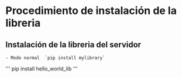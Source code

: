 # Procedimiento de instalación de la libreria

## Instalación de la libreria del servidor

    - Modo normal  `pip install mylibrary`
'''
pip install hello_world_lib
'''
